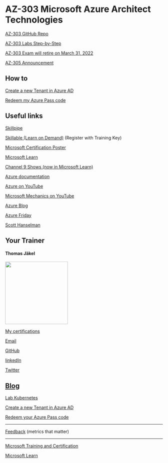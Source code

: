 # AZ-303 Microsoft Azure Architect Technologies

[AZ-303 GitHub Repo](https://github.com/MicrosoftLearning/AZ-303-Microsoft-Azure-Architect-Technologies)

[AZ-303 Labs Step-by-Step](https://microsoftlearning.github.io/AZ-303-Microsoft-Azure-Architect-Technologies/)

[AZ-303 Exam will retire on March 31, 2022](https://docs.microsoft.com/en-us/learn/certifications/exams/az-303)

[AZ-305 Announcement](https://techcommunity.microsoft.com/t5/microsoft-learn-blog/reimagining-the-azure-solutions-architect-expert-certification/ba-p/2813695)

## How to

[Create a new Tenant in Azure AD](https://github.com/www42/aztraining/blob/master/New-Tenant/Create-Tenant.md) 

[Redeem my Azure Pass code](https://github.com/www42/aztraining/blob/master/New-Tenant/Redeem-Azure-Pass.md)



## Useful links

[Skillpipe](https://skillpipe.com)

[Skillable (Learn on Demand)](https://brainymotion.learnondemand.net) (Register with Training Key)

[Microsoft Certification Poster](https://aka.ms/traincertposter)

[Microsoft Learn](https://docs.microsoft.com/en-us/learn/)

[Channel 9 Shows (now in Microsoft Learn)](https://docs.microsoft.com/en-us/shows/browse)

[Azure documentation](https://docs.microsoft.com/en-us/azure/)

[Azure on YouTube](https://www.youtube.com/c/MicrosoftAzure)

[Microsoft Mechanics on YouTube](https://www.youtube.com/c/MicrosoftMechanicsSeries)

[Azure Blog](https://azure.microsoft.com/en-us/blog/)

[Azure Friday](https://docs.microsoft.com/en-us/shows/azure-friday/)

[Scott Hanselman](https://www.hanselman.com/)


##  Your Trainer
#### Thomas Jäkel

<img src="https://download69118.blob.core.windows.net/anon/Profilbild.jpg" width="200"/>

[My certifications](https://www.credly.com/users/thomas-jakel)

[Email](mailto:thomas.jaekel@brainymotion.de?subject=AZ-500)

[GitHub](https://github.com/www42)

[linkedIn](https://linkedin.com/in/tjkkll)

[Twitter](https://twitter.com/tjkkll)

[Blog](https://blog.az.training)
---

[Lab Kubernetes](https://github.com/www42/AZ-303-Microsoft-Azure-Architect-Technologies/blob/master/tj/Demo_Kubernetes.azcli)


[Create a new Tenant in Azure AD](https://github.com/www42/aztraining/blob/master/New-Tenant/Create-Tenant.md) 

[Redeem your Azure Pass code](https://github.com/www42/aztraining/blob/master/New-Tenant/Redeem-Azure-Pass.md)

---

[Feedback](https://www.metricsthatmatter.com/url/u.aspx?4C7F4895F174752672) (metrics that matter)

---

[Microsoft Training and Certification](https://aka.ms/traincertposter)

[Microsoft Learn](https://docs.microsoft.com/en-us/learn/)
